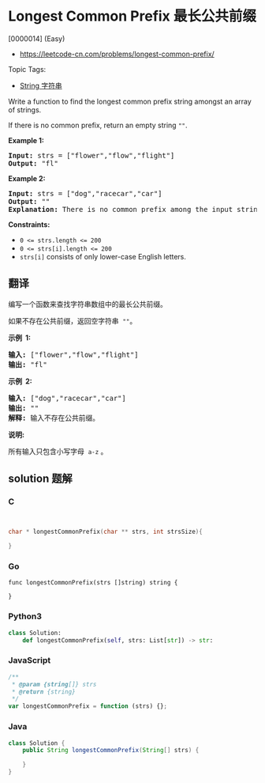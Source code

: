 # Longest Common Prefix 最长公共前缀

[0000014] (Easy)

- https://leetcode-cn.com/problems/longest-common-prefix/

Topic Tags:

- [String 字符串](https://leetcode-cn.com/tag/string/)

Write a function to find the longest common prefix string amongst an array of strings.

If there is no common prefix, return an empty string `""`.

**Example 1:**

<pre><strong>Input:</strong> strs = ["flower","flow","flight"]
<strong>Output:</strong> "fl"
</pre>

**Example 2:**

<pre><strong>Input:</strong> strs = ["dog","racecar","car"]
<strong>Output:</strong> ""
<strong>Explanation:</strong> There is no common prefix among the input strings.
</pre>

**Constraints:**

- `0 <= strs.length <= 200`
- `0 <= strs[i].length <= 200`
- `strs[i]` consists of only lower-case English letters.

## 翻译

编写一个函数来查找字符串数组中的最长公共前缀。

如果不存在公共前缀，返回空字符串  `""`。

**示例  1:**

<pre><strong>输入: </strong>["flower","flow","flight"]
<strong>输出:</strong> "fl"
</pre>

**示例  2:**

<pre><strong>输入: </strong>["dog","racecar","car"]
<strong>输出:</strong> ""
<strong>解释:</strong> 输入不存在公共前缀。
</pre>

**说明:**

所有输入只包含小写字母  `a-z` 。

## solution 题解

### C

```c


char * longestCommonPrefix(char ** strs, int strsSize){

}
```

### Go

```golang
func longestCommonPrefix(strs []string) string {

}
```

### Python3

```python
class Solution:
    def longestCommonPrefix(self, strs: List[str]) -> str:
```

### JavaScript

```javascript
/**
 * @param {string[]} strs
 * @return {string}
 */
var longestCommonPrefix = function (strs) {};
```

### Java

```java
class Solution {
    public String longestCommonPrefix(String[] strs) {

    }
}
```
